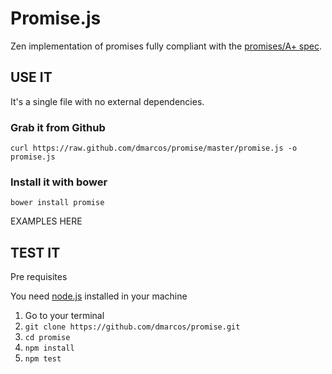 Promise.js
==========

Zen implementation of promises fully compliant with the [promises/A+ spec](https://github.com/promises-aplus/promises-spec).

USE IT
------

It's a single file with no external dependencies.

### Grab it from Github ###

`curl https://raw.github.com/dmarcos/promise/master/promise.js -o promise.js`

### Install it with bower ###

`bower install promise`

EXAMPLES HERE

TEST IT
-------

Pre requisites

You need [node.js](http://nodejs.org/) installed in your machine

1. Go to your terminal
2. `git clone https://github.com/dmarcos/promise.git`
3. `cd promise`
4. `npm install`
5. `npm test`

